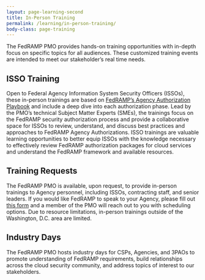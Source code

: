 ```yaml
---
layout: page-learning-second
title: In-Person Training
permalink: /learning/in-person-training/
body-class: page-training
---
```



The FedRAMP PMO provides hands-on training opportunities with in-depth focus on specific topics for all audiences. These customized training events are intended to meet our stakeholder’s real time needs. 

<h2>ISSO Training </h2>
<p>Open to Federal Agency Information System Security Officers (ISSOs), these in-person trainings are based on <a href="https://www.fedramp.gov/assets/resources/documents/Agency_Authorization_Playbook.pdf">FedRAMP’s Agency Authorization Playbook</a> and include a deep dive into each authorization phase. Lead by the PMO’s technical Subject Matter Experts (SMEs), the trainings focus on the FedRAMP security authorization process and provide a collaborative space for ISSOs to review, understand, and discuss best practices and approaches to FedRAMP Agency Authorizations. ISSO trainings are valuable learning opportunities to better equip ISSOs with the knowledge necessary to effectively review FedRAMP authorization packages for cloud services and understand the FedRAMP framework and available resources.</p>

<h2>Training Requests</h2>
<p>The FedRAMP PMO is available, upon request, to provide in-person trainings to Agency personnel, including ISSOs, contracting staff, and senior leaders. If you would like FedRAMP to speak to your Agency, please fill out <a href="https://docs.google.com/forms/d/e/1FAIpQLSc022xd1TdwmWSjD6z6QJZpU7i3lH5AO-tzyTV_vGh0rdZzNQ/viewform?usp=sf_link">this form</a> and a member of the PMO will reach out to you with scheduling options. Due to resource limitations, in-person trainings outside of the Washington, D.C. area are limited.
</p>


<h2>Industry Days</h2>
<p>The FedRAMP PMO hosts industry days for CSPs, Agencies, and 3PAOs to promote understanding of FedRAMP requirements, build relationships across the cloud security community, and address topics of interest to our stakeholders. </p>

